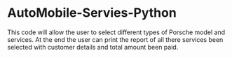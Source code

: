 # AutoMobile-Servies-Python
This code will allow the user to select different types of Porsche model and services. At the end the user can print the report of all there services been selected with customer details and total amount been paid. 
